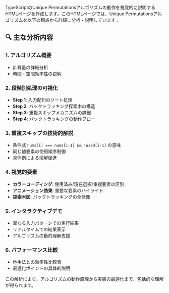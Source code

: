 TypeScriptのUnique Permutationsアルゴリズムの動作を視覚的に説明するHTMLページを作成します。このHTMLページでは、Unique Permutationsアルゴリズムを以下の観点から詳細に分析・説明しています：

## 🔍 **主な分析内容**

### 1. **アルゴリズム概要**

- 計算量の詳細分析
- 時間・空間効率性の説明

### 2. **段階別処理の可視化**

- **Step 1**: 入力配列のソート処理
- **Step 2**: バックトラッキング探索木の構造
- **Step 3**: 重複スキップメカニズムの詳細
- **Step 4**: バックトラッキングの動作フロー

### 3. **重複スキップの技術的解説**

- 条件式 `nums[i] === nums[i-1] && !used[i-1]` の意味
- 同じ値要素の使用順序制御
- 具体例による理解促進

### 4. **視覚的要素**

- **カラーコーディング**: 使用済み/現在選択/重複要素の区別
- **アニメーション効果**: 重要な要素のハイライト
- **探索木図**: バックトラッキングの全体像

### 5. **インタラクティブデモ**

- 異なる入力パターンでの実行結果
- リアルタイムでの結果表示
- アルゴリズムの動的理解支援

### 6. **パフォーマンス比較**

- 他手法との効率性比較表
- 最適化ポイントの具体的説明

この解析により、アルゴリズムの動作原理から実装の最適化まで、包括的な理解が得られます。
